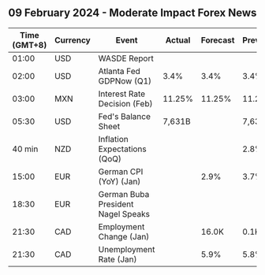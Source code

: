 ## 09 February 2024 - Moderate Impact Forex News

| Time (GMT+8) | Currency | Event | Actual | Forecast | Previous |
|------|----------|-------|--------|----------|----------|
| 01:00 | USD | WASDE Report |  |  |  |
| 02:00 | USD | Atlanta Fed GDPNow (Q1) | 3.4% | 3.4% | 3.4% |
| 03:00 | MXN | Interest Rate Decision (Feb) | 11.25% | 11.25% | 11.25% |
| 05:30 | USD | Fed's Balance Sheet | 7,631B |  | 7,630B |
| 40 min | NZD | Inflation Expectations (QoQ) |  |  | 2.8% |
| 15:00 | EUR | German CPI (YoY) (Jan) |  | 2.9% | 3.7% |
| 18:30 | EUR | German Buba President Nagel Speaks |  |  |  |
| 21:30 | CAD | Employment Change (Jan) |  | 16.0K | 0.1K |
| 21:30 | CAD | Unemployment Rate (Jan) |  | 5.9% | 5.8% |
